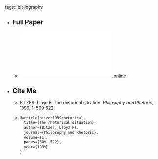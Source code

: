 tags:: bibliography

- ## Full Paper
	- ![local copy](../assets/the-rhetocial-situation-bitzer_1685031128535_0.pdf), [online](https://wac.gmu.edu/wp-content/uploads/bitzer.pdf)
- ## Cite Me
	- BITZER, Lloyd F. The rhetorical situation. *Philosophy and Rhetoric*, 1999, 1: 509-522.
	- ```
	  @article{bitzer1999rhetorical,
	    title={The rhetorical situation},
	    author={Bitzer, Lloyd F},
	    journal={Philosophy and Rhetoric},
	    volume={1},
	    pages={509--522},
	    year={1999}
	  }
	  ```